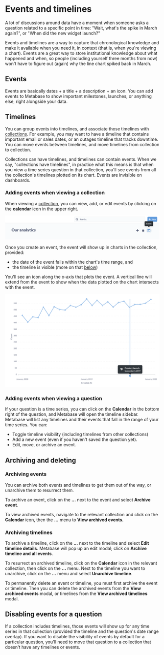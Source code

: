 # Events and timelines

A lot of discussions around data have a moment when someone asks a question related to a specific point in time: "Wait, what's the spike in March again?", or "When did the new widget launch?"

Events and timelines are a way to capture that chronological knowledge and make it available when you need it, in context (that is, when you're viewing a chart). Events are a great way to store institutional knowledge about what happened and when, so people (including yourself three months from now) won't have to figure out (again) why the line chart spiked back in March.

## Events

Events are basically dates + a title + a description + an icon. You can add events to Metabase to show important milestones, launches, or anything else, right alongside your data.

## Timelines

You can group events into timelines, and associate those timelines with [collections](collections.md). For example, you may want to have a timeline that contains important email or sales dates, or an outages timeline that tracks downtime. You can move events between timelines, and move timelines from collection to collection.

Collections can have timelines, and timelines can contain events. When we say, "collections have timelines", in practice what this means is that when you view a time series question in that collection, you'll see events from all the collection's timelines plotted on its chart. Events are invisible on dashboards.

### Adding events when viewing a collection

When viewing a [collection](collections.md), you can view, add, or edit events by clicking on the **calendar** icon in the upper right.

![In a collection, view or add events by clicking on the calendar icon](./images/events-and-timelines/event-calendar.png)

Once you create an event, the event will show up in charts in the collection, provided:

- the date of the event falls within the chart's time range, and
- the timeline is visible (more on that [below](#adding-events-when-viewing-a-question))

You'll see an icon along the x-axis that plots the event. A vertical line will extend from the event to show when the data plotted on the chart intersects with the event.

![An event on a chart](./images/events-and-timelines/example-event.png)

### Adding events when viewing a question

If your question is a time series, you can click on the **Calendar** in the bottom right of the question, and Metabase will open the timeline sidebar. Metabase will list any timelines and their events that fall in the range of your time series. You can:

- Toggle timeline visibility (including timelines from other collections)
- Add a new event (even if you haven't saved the question yet).
- Edit, move, or archive an event.

## Archiving and deleting 

### Archiving events

You can archive both events and timelines to get them out of the way, or unarchive them to resurrect them. 

To archive an event, click on the **...** next to the event and select **Archive event**.

To view archived events, navigate to the relevant collection and click on the **Calendar** icon, then the **...** menu to **View archived events**.

### Archiving timelines

To archive a timeline, click on the **...** next to the timeline and select **Edit timeline details**. Metabase will pop up an edit modal; click on **Archive timeline and all events**.

To resurrect an archived timeline, click on the **Calendar** icon in the relevant collection, then click on the **...** menu. Next to the timeline you want to unarchive, click on the **...** menu and select **Unarchive timeline**.

To permanently delete an event or timeline, you must first archive the event or timeline. Then you can delete the archived events from the **View archived events** modal, or timelines from the **View archived timelines** modal.

## Disabling events for a question

If a collection includes timelines, those events will show up for any time series in that collection (provided the timeline and the question's date range overlap). If you want to disable the visibility of events by default for a particular question, you'll need to move that question to a collection that doesn't have any timelines or events.


